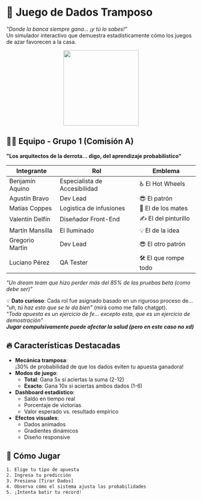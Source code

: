 # 🎲 Juego de Dados Tramposo 

*"Donde la banca siempre gana... ¡y tú lo sabes!"*  
Un simulador interactivo que demuestra estadísticamente cómo los juegos de azar favorecen a la casa.

<div align="center">
  <img src="https://media.tenor.com/OSvXx8hEwgcAAAAj/nyan-cat-cat.gif" width="200">
</div>

## 🧑‍💻 Equipo - Grupo 1 (Comisión A)

**"Los arquitectos de la derrota... digo, del aprendizaje probabilístico"**  

| Integrante          | Rol                            | Emblema               |
|---------------------|--------------------------------|-----------------------|
| Benjamín Aquino    | Especialista de Accesibilidad   | ♿ El Hot Wheels      |
| Agustín Bravo      | Dev Lead                        | 😎 El patrón          |
| Matías Coppes      | Logistica de infusiones         | 🧉 El de los mates    |
| Valentín Delfín    | Diseñador Front-End             | ✍️ El del pinturillo  |
| Martín Mansilla    | El Iluminado                    | 💡 El de la idea      |
| Gregorio Martin    | Dev Lead                        | 😎 El otro patrón     |
| Luciano Pérez      | QA Tester                       | 🛠️ El que rompe todo  |

*"Un dream team que hizo perder más del 85% de las pruebas beta (como debe ser)"*  

💡 **Dato curioso**: Cada rol fue asignado basado en un riguroso proceso de... *"uh, tú haz esto que se te da bien"* (mirá como me fallo chatgpt). <br>
*"Toda apuesta es un ejercicio de fe... excepto esta, que es un ejercicio de demostración"* <br>
***Jugar compulsivamente puede afectar la salud (pero en este caso no xd)***

## 🔥 Características Destacadas

- **Mecánica tramposa**:  
  ¡30% de probabilidad de que los dados eviten tu apuesta ganadora!
- **Modos de juego**:
  - **Total**: Gana 5x si aciertas la suma (2-12)
  - **Exacto**: Gana 10x si aciertas ambos dados (1-6)
- **Dashboard estadístico**:
  - Saldo en tiempo real
  - Porcentaje de victorias
  - Valor esperado vs. resultado empírico
- **Efectos visuales**:
  - Dados animados
  - Gradientes dinámicos
  - Diseño responsive

## 🚀 Cómo Jugar

```bash
1. Elige tu tipo de apuesta
2. Ingresa tu predicción
3. Presiona [Tirar Dados]
4. Observa cómo el sistema ajusta las probabilidades
5. ¡Intenta batir tu récord!
